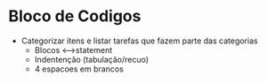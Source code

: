 # Bloco de Codigos

* Categorizar itens e listar tarefas que fazem parte das categorias 
	- Blocos <-->statement
	- Indentenção (tabulação/recuo)
	- 4 espacoes em brancos
 


